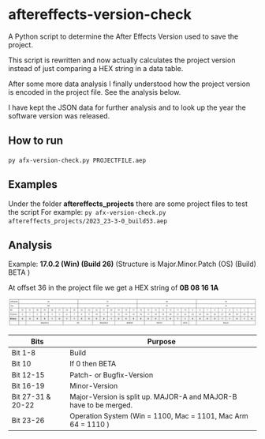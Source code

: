 # aftereffects-version-check

A Python script to determine the After Effects Version used to save the project.

This script is rewritten and now actually calculates the project version instead of just comparing a HEX string in a data table.

After some more data analysis I finally understood how the project version is encoded in the project file. See the analysis below.

I have kept the JSON data for further analysis and to look up the year the software version was released.

## How to run

`py afx-version-check.py PROJECTFILE.aep`

## Examples

Under the folder **aftereffects_projects** there are some project files to test the script
For example: `py afx-version-check.py aftereffects_projects/2023_23-3-0_build53.aep`

## Analysis

Example: **17.0.2 (Win) (Build 26)** (Structure is Major.Minor.Patch (OS) (Build) BETA )

At offset 36 in the project file we get a HEX string of **0B 08 16 1A**

![alt text](images/byte-scheme.PNG)

| Bits              | Purpose                                                           |
|-------------------|-------------------------------------------------------------------|
| Bit 1-8           | Build                                                             |
| Bit 10            | If 0 then BETA                                                    |
| Bit 12-15         | Patch- or Bugfix-Version                                                     |
| Bit 16-19         | Minor-Version                                                     |
| Bit 27-31 & 20-22 | Major-Version is split up. MAJOR-A and MAJOR-B have to be merged. |
| Bit 23-26         | Operation System (Win = 1100, Mac = 1101, Mac Arm 64 = 1110 )     |
